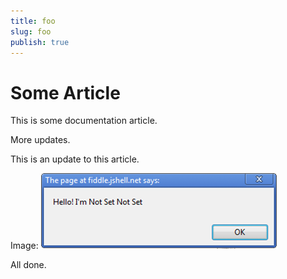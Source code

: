 ```yaml
---
title: foo
slug: foo
publish: true
---
```


Some Article
============

This is some documentation article.

More updates.

This is an update to this article.

Image: <img src="some-image.png" alt="Some Image" />

All done.
